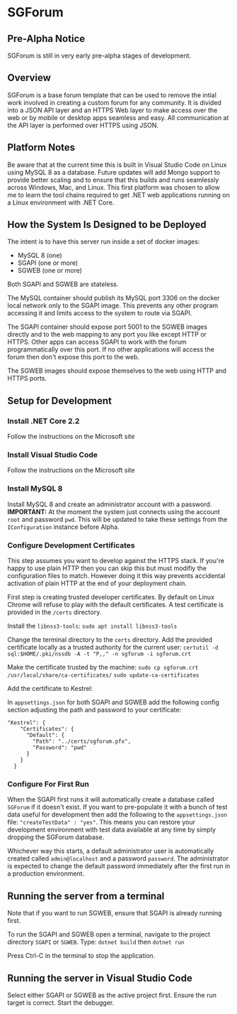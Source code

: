 # SGForum

## Pre-Alpha Notice

SGForum is still in very early pre-alpha stages of development.

## Overview

SGForum is a base forum template that can be used to remove the intial work involved in creating a custom forum for any community.  It is divided into a JSON API layer and an HTTPS Web layer to make access over the web or by mobile or desktop apps seamless and easy.  All communication at the API layer is performed over HTTPS using JSON.

## Platform Notes

Be aware that at the current time this is built in Visual Studio Code on Linux using MySQL 8 as a database.  Future updates will add Mongo support to provide better scaling and to ensure that this builds and runs seamlessly across Windows, Mac, and Linux.  This first platform was chosen to allow me to learn the tool chains required to get .NET web applications running on a Linux environment with .NET Core.

## How the System Is Designed to be Deployed

The intent is to have this server run inside a set of docker images:

 - MySQL 8 (one)
 - SGAPI (one or more)
 - SGWEB (one or more)

Both SGAPI and SGWEB are stateless.

The MySQL container should publish its MySQL port 3306 on the docker local network only to the SGAPI image.  This prevents any other program accessing it and limits access to the system to route via SGAPI.  

The SGAPI container should expose port 5001 to the SGWEB images directly and to the web mapping to any port you like except HTTP or HTTPS.  Other apps can access SGAPI to work with the forum programmatically over this port.  If no other applications will access the forum then don't expose this port to the web.

The SGWEB images should expose themselves to the web using HTTP and HTTPS ports.

## Setup for Development

### Install .NET Core 2.2

Follow the instructions on the Microsoft site

### Install Visual Studio Code

Follow the instructions on the Microsoft site

### Install MySQL 8

Install MySQL 8 and create an administrator account with a password.  **IMPORTANT:**  At the moment the system just connects using the account `root` and password `pwd`.  This will be updated to take these settings from the `IConfiguration` instance before Alpha.

### Configure Development Certificates

This step assumes you want to develop against the HTTPS stack.  If you're happy to use plain HTTP then you can skip this but must modifiy the configuration files to match.  However doing it this way prevents accidental activation of plain HTTP at the end of your deployment chain.

First step is creating trusted developer certificates.  By default on Linux Chrome will refuse to play with the default certificates.  A test certificate is provided in the `/certs` directory.

Install the `libnss3-tools`: 
`sudo apt install libnss3-tools`

Change the terminal directory to the `certs` directory.  Add the provided certificate locally as a trusted authority for the current user: 
`certutil -d sql:$HOME/.pki/nssdb -A -t "P,," -n sgforum -i sgforum.crt`

Make the certificate trusted by the machine:
`sudo cp sgforum.crt /usr/local/share/ca-certificates/`
`sudo update-ca-certificates`

Add the certificate to Kestrel:

In `appsettings.json` for both SGAPI and SGWEB add the following config section adjusting the path and password to your certificate:

```
"Kestrel": {
    "Certificates": {
      "Default": {
        "Path": "../certs/sgforum.pfx",
        "Password": "pwd"
      }
    }
  }
```

### Configure For First Run

When the SGAPI first runs it will automatically create a database called `SGForum` if it doesn't exist.  If you want to pre-populate it with a bunch of test data useful for development then add the following to the `appsettings.json` file:
`"createTestData" : "yes"`.  This means you can restore your development environment with test data available at any time by simply dropping the SGForum database.

Whichever way this starts, a default administrator user is automatically created called `admin@localhost` and a password `password`.  The administrator is expected to change the default password immediately after the first run in a production environment.

## Running the server from a terminal

Note that if you want to run SGWEB, ensure that SGAPI is already running first.

To run the SGAPI and SGWEB open a terminal, navigate to the project directory `SGAPI` or `SGWEB`.  Type:
`dotnet build`
then
`dotnet run`

Press Ctrl-C in the terminal to stop the application.

## Running the server in Visual Studio Code

Select either SGAPI or SGWEB as the active project first.  Ensure the run target is correct.  Start the debugger. 
